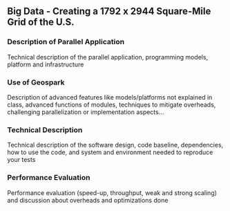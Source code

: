 ## Big Data - Creating a 1792 x 2944 Square-Mile Grid of the U.S.

### Description of Parallel Application
Technical description of the parallel application, programming models, platform and infrastructure

### Use of Geospark
Description of advanced features like models/platforms not explained in class, advanced functions of modules, techniques to mitigate overheads, challenging parallelization or implementation aspects...

### Technical Description
Technical description of the software design, code baseline, dependencies, how to use the code, and system and environment needed to reproduce your tests

### Performance Evaluation
Performance evaluation (speed-up, throughput, weak and strong scaling) and discussion about overheads and optimizations done
